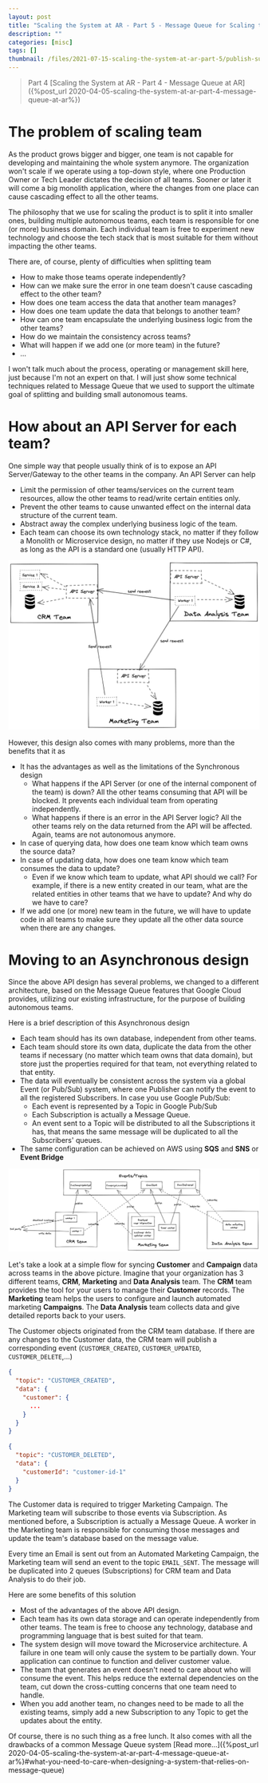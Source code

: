 ```yaml
---
layout: post
title: "Scaling the System at AR - Part 5 - Message Queue for Scaling team"
description: ""
categories: [misc]
tags: []
thumbnail: /files/2021-07-15-scaling-the-system-at-ar-part-5/publish-subscribe.png
---
```


> Part 4
> [Scaling the System at AR - Part 4 - Message Queue at AR]({%post_url 2020-04-05-scaling-the-system-at-ar-part-4-message-queue-at-ar%}) 

# The problem of scaling team

As the product grows bigger and bigger, one team is not capable for developing and maintaining the
whole system anymore. The organization won't scale if we operate
using a top-down style, where one Production Owner or Tech Leader dictates the decision of all
teams. Sooner or later it will come a big monolith application, where the changes from one place can
cause cascading effect to all the other teams.

The philosophy that we use for scaling the product is to split it into smaller
ones, building multiple autonomous teams, each team is responsible for one (or more) business
domain. Each individual team is free to experiment new technology and choose the tech stack that is
most suitable for them without impacting the other teams.

There are, of course, plenty of difficulties when splitting team

- How to make those teams operate independently?
- How can we make sure the error in one team doesn't cause cascading effect to the other team?
- How does one team access the data that another team manages?
- How does one team update the data that belongs to another team?
- How can one team encapsulate the underlying business logic from the other teams?
- How do we maintain the consistency across teams?
- What will happen if we add one (or more team) in the future?
- ...

I won't talk much about the process, operating or management skill here, just because I'm not an
expert on that. I will just show some technical techniques related to Message Queue that we used to
support the ultimate goal of splitting and building small autonomous teams.

# How about an API Server for each team?

One simple way that people usually think of is to expose an API Server/Gateway to the other teams in
the company. An API Server can help

- Limit the permission of other teams/services on the current team resources, allow the other teams
  to read/write certain entities only.
- Prevent the other teams to cause unwanted effect on the internal data structure of the current
  team.
- Abstract away the complex underlying business logic of the team.
- Each team can choose its own technology stack, no matter if they follow a Monolith or Microservice
  design, no matter if they use Nodejs or C#, as long as the API is a standard one (usually HTTP API).

<!-- more -->

![Api Server](/files/2021-07-15-scaling-the-system-at-ar-part-5/api-server.png)

However, this design also comes with many problems, more than the benefits that it as

- It has the advantages as well as the limitations of the Synchronous design
  - What happens if the API Server (or one of the internal component of the team) is down? All the
    other teams consuming that API will be blocked. It prevents each individual team from operating
    independently.
  - What happens if there is an error in the API Server logic? All the other teams rely on the data
    returned from the API will be affected. Again, teams are not autonomous anymore.
- In case of querying data, how does one team know which team owns the source data?
- In case of updating data, how does one team know which team consumes the data to update?
  - Even if we know which team to update, what API should we call? For example, if there is a new
    entity created in our team, what are the related entities in other teams that we have to update?
    And why do we have to care?
- If we add one (or more) new team in the future, we will have to update code in all teams to make
  sure they update all the other data source when there are any changes.

# Moving to an Asynchronous design

Since the above API design has several problems, we changed to a different architecture, based on the
Message Queue features that Google Cloud provides, utilizing our existing infrastructure, for the purpose of
building autonomous teams.

Here is a brief description of this Asynchronous design
- Each team should has its own database, independent from other teams.
- Each team should store its own data, duplicate the data from the other teams if necessary (no
  matter which team owns that data domain), but store just the properties required for
  that team, not everything related to that entity.
- The data will eventually be consistent across the system via a global Event (or Pub/Sub) system,
where one Publisher can notify the event to all the registered Subscribers. In case you
use Google Pub/Sub:
  - Each event is represented by a Topic in Google Pub/Sub
  - Each Subscription is actually a Message Queue.
  - An event sent to a Topic will be distributed to all the Subscriptions it has, that means the
    same message will be duplicated to all the Subscribers' queues.
- The same configuration can be achieved on AWS using **SQS** and **SNS** or
  **Event Bridge**

![publish-subscribe](/files/2021-07-15-scaling-the-system-at-ar-part-5/publish-subscribe.png)

Let's take a look at a simple flow for syncing **Customer** and **Campaign** data across teams in the above
picture. Imagine that your organization has 3 different teams, **CRM**, **Marketing** and
**Data Analysis** team. The **CRM** team provides the tool for your users to manage their **Customer**
records. The **Marketing** team helps the users to configure and launch automated marketing **Campaigns**.
The **Data Analysis** team collects data and give detailed reports back to your users.

The Customer objects originated from the CRM team database. If there are any changes to the Customer
data, the CRM team will publish a corresponding event (`CUSTOMER_CREATED`, `CUSTOMER_UPDATED`,
`CUSTOMER_DELETE`,...)

```json
{
  "topic": "CUSTOMER_CREATED",
  "data": {
    "customer": {
      ...
    }
  }
}
```

```json
{
  "topic": "CUSTOMER_DELETED",
  "data": {
    "customerId": "customer-id-1"
  }
}
```

The Customer data is required to trigger Marketing Campaign. The Marketing team will subscribe to those
events via Subscription. As mentioned before, a Subscription is actually a Message Queue. A worker
in the Marketing team is responsible for consuming those messages and update the team's database based on
the message value.

Every time an Email is sent out from an Automated Marketing Campaign, the Marketing team will
send an event to the topic `EMAIL_SENT`. The message will be duplicated into 2 queues
(Subscriptions) for CRM team and Data Analysis to do their job.

Here are some benefits of this solution

- Most of the advantages of the above API design.
- Each team has its own data storage and can operate independently from other teams. The team is
free to choose any technology, database and programming language that is best suited for that team.
- The system design will move toward the Microservice architecture. A failure in one team will only
cause the system to be partially down. Your application can continue to function and deliver
customer value.
- The team that generates an event doesn't need to care about who will consume the event. This helps
reduce the external dependencies on the team, cut down the cross-cutting concerns that one team need
to handle.
- When you add another team, no changes need to be made to all the existing teams, simply add a new
Subscription to any Topic to get the updates about the entity.

Of course, there is no such thing as a free lunch. It also comes with all the drawbacks of a common
Message Queue system [Read more...]({%post_url 2020-04-05-scaling-the-system-at-ar-part-4-message-queue-at-ar%}#what-you-need-to-care-when-designing-a-system-that-relies-on-message-queue)

